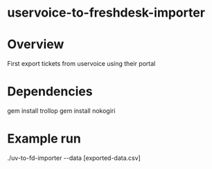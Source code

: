 uservoice-to-freshdesk-importer
===============================

# Overview

First export tickets from uservoice using their portal

# Dependencies

gem install trollop
gem install nokogiri

# Example run

./uv-to-fd-importer --data [exported-data.csv]

